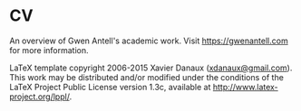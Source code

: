 # CV
An overview of Gwen Antell's academic work. Visit https://gwenantell.com for more information.

LaTeX template copyright 2006-2015 Xavier Danaux (xdanaux@gmail.com).
This work may be distributed and/or modified under the conditions of the LaTeX Project Public License version 1.3c, available at http://www.latex-project.org/lppl/.
